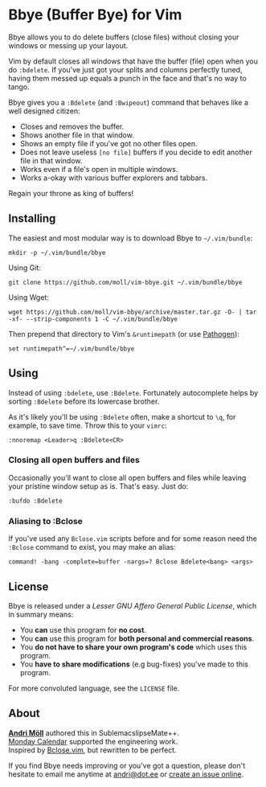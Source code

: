 Bbye (Buffer Bye) for Vim
==========================
Bbye allows you to do delete buffers (close files) without closing your windows or messing up your layout.

Vim by default closes all windows that have the buffer (file) open when you do `:bdelete`.  If you've just got your splits and columns perfectly tuned, having them messed up equals a punch in the face and that's no way to tango.

Bbye gives you a `:Bdelete` (and `:Bwipeout`) command that behaves like a well designed citizen:

- Closes and removes the buffer.
- Shows another file in that window.
- Shows an empty file if you've got no other files open.
- Does not leave useless `[no file]` buffers if you decide to edit another file in that window.
- Works even if a file's open in multiple windows.
- Works a-okay with various buffer explorers and tabbars.

Regain your throne as king of buffers!


Installing
----------
The easiest and most modular way is to download Bbye to `~/.vim/bundle`:
```
mkdir -p ~/.vim/bundle/bbye
```

Using Git:
```
git clone https://github.com/moll/vim-bbye.git ~/.vim/bundle/bbye
```

Using Wget:
```
wget https://github.com/moll/vim-bbye/archive/master.tar.gz -O- | tar -xf- --strip-components 1 -C ~/.vim/bundle/bbye
```

Then prepend that directory to Vim's `&runtimepath` (or use [Pathogen](https://github.com/tpope/vim-pathogen)):
```
set runtimepath^=~/.vim/bundle/bbye
```


Using
-----
Instead of using `:bdelete`, use `:Bdelete`.
Fortunately autocomplete helps by sorting `:Bdelete` before its lowercase brother.

As it's likely you'll be using `:Bdelete` often, make a shortcut to `\q`, for example, to save time. Throw this to your `vimrc`:
```
:nnoremap <Leader>q :Bdelete<CR>
```

### Closing all open buffers and files

Occasionally you'll want to close all open buffers and files while leaving your pristine window setup as is. That's easy. Just do:
```
:bufdo :Bdelete
```

### Aliasing to :Bclose

If you've used any `Bclose.vim` scripts before and for some reason need the `:Bclose` command to exist, you may make an alias:
```
command! -bang -complete=buffer -nargs=? Bclose Bdelete<bang> <args>
```


License
-------
Bbye is released under a *Lesser GNU Affero General Public License*, which in summary means:

- You **can** use this program for **no cost**.
- You **can** use this program for **both personal and commercial reasons**.
- You **do not have to share your own program's code** which uses this program.
- You **have to share modifications** (e.g bug-fixes) you've made to this program.

For more convoluted language, see the `LICENSE` file.


About
-----
**[Andri Möll](http://themoll.com)** authored this in SublemacslipseMate++.  
[Monday Calendar](https://mondayapp.com) supported the engineering work.  
Inspired by [Bclose.vim](http://vim.wikia.com/wiki/VimTip165), but rewritten to be perfect.

If you find Bbye needs improving or you've got a question, please don't hesitate to email me anytime at andri@dot.ee or [create an issue online](https://github.com/moll/vim-bbye/issues).
